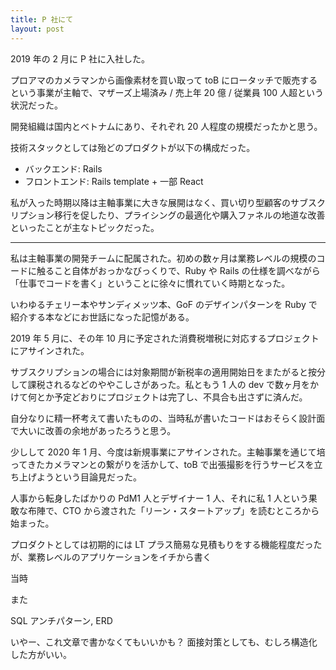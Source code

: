 ```yaml
---
title: P 社にて
layout: post
---
```


2019 年の 2 月に P 社に入社した。

プロアマのカメラマンから画像素材を買い取って toB にロータッチで販売するという事業が主軸で、マザーズ上場済み / 売上年 20 億 / 従業員 100 人超という状況だった。

開発組織は国内とベトナムにあり、それぞれ 20 人程度の規模だったかと思う。

技術スタックとしては殆どのプロダクトが以下の構成だった。

- バックエンド: Rails
- フロントエンド: Rails template + 一部 React

私が入った時期以降は主軸事業に大きな展開はなく、買い切り型顧客のサブスクリプション移行を促したり、プライシングの最適化や購入ファネルの地道な改善といったことが主なトピックだった。

---

私は主軸事業の開発チームに配属された。初めの数ヶ月は業務レベルの規模のコードに触ること自体がおっかなびっくりで、Ruby や Rails の仕様を調べながら「仕事でコードを書く」ということに徐々に慣れていく時期となった。

いわゆるチェリー本やサンディメッツ本、GoF のデザインパターンを Ruby で紹介する本などにお世話になった記憶がある。

2019 年 5 月に、その年 10 月に予定された消費税増税に対応するプロジェクトにアサインされた。

サブスクリプションの場合には対象期間が新税率の適用開始日をまたがると按分して課税されるなどのややこしさがあった。私ともう 1 人の dev で数ヶ月をかけて何とか予定どおりにプロジェクトは完了し、不具合も出さずに済んだ。

自分なりに精一杯考えて書いたものの、当時私が書いたコードはおそらく設計面で大いに改善の余地があったろうと思う。

少しして 2020 年 1 月、今度は新規事業にアサインされた。主軸事業を通じて培ってきたカメラマンとの繋がりを活かして、toB で出張撮影を行うサービスを立ち上げようという目論見だった。

人事から転身したばかりの PdM1 人とデザイナー 1 人、それに私 1 人という果敢な布陣で、CTO から渡された「リーン・スタートアップ」を読むところから始まった。

プロダクトとしては初期的には LT プラス簡易な見積もりをする機能程度だったが、業務レベルのアプリケーションをイチから書く

当時

また

SQL アンチパターン, ERD

いやー、これ文章で書かなくてもいいかも？
面接対策としても、むしろ構造化した方がいい。
